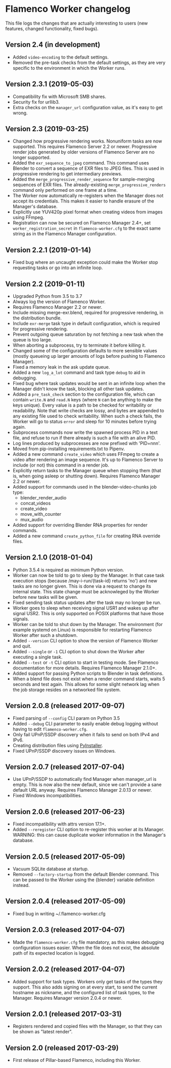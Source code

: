 # Flamenco Worker changelog

This file logs the changes that are actually interesting to users (new features,
changed functionality, fixed bugs).

## Version 2.4 (in development)

- Added `video-encoding` to the default settings.
- Removed the pre-task checks from the default settings, as they are very specific to the
  environment in which the Worker runs.


## Version 2.3.1 (2019-05-03)

- Compatibility fix with Microsoft SMB shares.
- Security fix for urllib3.
- Extra checks on the `manager_url` configuration value, as it's easy to get wrong.


## Version 2.3 (2019-03-25)

- Changed how progressive rendering works. Nonuniform tasks are now supported. This requires
  Flamenco Server 2.2 or newer. Progressive render jobs generated by older versions of Flamenco
  Server are no longer supported.
- Added the `exr_sequence_to_jpeg` command. This command uses Blender to convert a sequence of
  EXR files to JPEG files. This is used in progressive rendering to get intermediary previews.
- Added the `merge_progressive_render_sequence` for sample-merging sequences of EXR files. The
  already-existing `merge_progressive_renders` command only performed on one frame at a time.
- The Worker now automatically re-registers when the Manager does not accept its credentials.
  This makes it easier to handle erasure of the Manager's database.
- Explicitly use YUV420p pixel format when creating videos from images using FFmpeg.
- Registration can now be secured on Flamenco Manager 2.4+, set `worker_registration_secret` in
  `flamenco-worker.cfg` to the exact same string as in the Flamenco Manager configuration.


## Version 2.2.1 (2019-01-14)

- Fixed bug where an uncaught exception could make the Worker stop requesting tasks or go into an
  infinite loop.


## Version 2.2 (2019-01-11)

- Upgraded Python from 3.5 to 3.7
- Always log the version of Flamenco Worker.
- Requires Flamenco Manager 2.2 or newer.
- Include missing merge-exr.blend, required for progressive rendering, in the distribution bundle.
- Include `exr-merge` task type in default configuration, which is required for progressive
  rendering.
- Prevent outgoing queue saturation by not fetching a new task when the queue is too large.
- When aborting a subprocess, try to terminate it before killing it.
- Changed some of the configuration defaults to more sensible values (mostly queueing up larger
  amounts of logs before pushing to Flamenco Manager).
- Fixed a memory leak in the ask update queue.
- Added a new `log_a_lot` command and task type `debug` to aid in debugging.
- Fixed bug where task updates would be sent in an infinite loop when the Manager didn't
  know the task, blocking all other task updates.
- Added a `pre_task_check` section to the configuration file, which can contain `write.N` and
  `read.N` keys (where `N` can be anything to make the keys unique). Every value is a path to be
  checked for writability or readability. Note that write checks are lossy, and bytes are appended
  to any existing file used to check writability. When such a check fails, the Worker will go to
  status `error` and sleep for 10 minutes before trying again.
- Subprocess commands now write the spawned process PID in a text file, and refuse to run if there
  already is such a file with an alive PID.
- Log lines produced by subprocesses are now prefixed with 'PID=nnn'.
- Moved from pip-installing requirements.txt to Pipenv.
- Added a new command `create_video` which uses FFmpeg to create a video after rendering an image
  sequence. It's up to Flamenco Server to include (or not) this command in a render job.
- Explicitly return tasks to the Manager queue when stopping them (that is, when going asleep or
  shutting down). Requires Flamenco Manager 2.2 or newer.
- Added support for commands used in the blender-video-chunks job type:
    - blender_render_audio
    - concat_videos
    - create_video
    - move_with_counter
    - mux_audio
- Added support for overriding Blender RNA properties for render commands.
- Added a new command `create_python_file` for creating RNA override files.


## Version 2.1.0 (2018-01-04)

- Python 3.5.4 is required as minimum Python version.
- Worker can now be told to go to sleep by the Manager. In that case task execution
  stops (because /may-i-run/{task-id} returns 'no') and new tasks are no longer given.
  This is done via a request to change its internal state. This state change must be
  acknowleged by the Worker before new tasks will be given.
- Fixed sending task status updates after the task may no longer be run.
- Worker goes to sleep when receiving signal USR1 and wakes up after signal USR2.
  This is only supported on POSIX platforms that have those signals.
- Worker can be told to shut down by the Manager. The environment (for example systemd
  on Linux) is responsible for restarting Flamenco Worker after such a shutdown.
- Added `--version` CLI option to show the version of Flamenco Worker and quit.
- Added `--single` or `-1` CLI option to shut down the Worker after executing a single task.
- Added `--test` or `-t` CLI option to start in testing mode. See Flamenco documentation
  for more details. Requires Flamenco Manager 2.1.0+.
- Added support for passing Python scripts to Blender in task definitions.
- When a blend file does not exist when a render command starts, waits 5 seconds and test
  again. This allows for some slight network lag when the job storage resides on a networked
  file system.


## Version 2.0.8 (released 2017-09-07)

- Fixed parsing of `--config` CLI param on Python 3.5
- Added `--debug` CLI parameter to easily enable debug logging without having
  to edit `flamenco-worker.cfg`.
- Only fail UPnP/SSDP discovery when it fails to send on both IPv4 and IPv6.
- Creating distribution files using [PyInstaller](http://www.pyinstaller.org/).
- Fixed UPnP/SSDP discovery issues on Windows.


## Version 2.0.7 (released 2017-07-04)

- Use UPnP/SSDP to automatically find Manager when manager_url is empty.
  This is now also the new default, since we can't provide a sane default URL anyway.
  Requires Flamenco Manager 2.0.13 or newer.
- Fixed Windows incompatibilities.


## Version 2.0.6 (released 2017-06-23)

- Fixed incompatibility with attrs version 17.1+.
- Added `--reregister` CLI option to re-register this worker at its Manager.
  WARNING: this can cause duplicate worker information in the Manager's database.


## Version 2.0.5 (released 2017-05-09)

- Vacuum SQLite database at startup.
- Removed `--factory-startup` from the default Blender command. This can be passed
  to the Worker using the {blender} variable definition instead.


## Version 2.0.4 (released 2017-05-09)

- Fixed bug in writing ~/.flamenco-worker.cfg


## Version 2.0.3 (released 2017-04-07)

- Made the `flamenco-worker.cfg` file mandatory, as this makes debugging configuration
  issues easier. When the file does not exist, the absolute path of its expected
  location is logged.


## Version 2.0.2 (released 2017-04-07)

- Added support for task types. Workers only get tasks of the types they support.
  This also adds signing on at every start, to send the current hostname as nickname,
  and the configured list of task types, to the Manager. Requires Manager version
  2.0.4 or newer.


## Version 2.0.1 (released 2017-03-31)

- Registers rendered and copied files with the Manager, so that they can be
  shown as "latest render".


## Version 2.0 (released 2017-03-29)

- First release of Pillar-based Flamenco, including this Worker.
